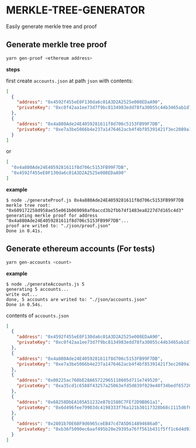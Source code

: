 # MERKLE-TREE-GENERATOR

Easily generate merkle tree and proof

## Generate merkle tree proof

```bash
yarn gen-proof <ethereum address>
```

**steps**

first create `accounts.json` at path `json` with contents:

```json
[
  {
    "address": "0x4592f455eE0F130da6c01A3D2A2525e008EDaA90",
    "privateKey": "0xc0f42aa1ee73d7f9bc8134983edd78fa30055c44b3465ab1d7e46bb07bf2dbe3"
  },
  {
    "address": "0x4a880Ade24E4059281611f8d706c5153FB99F7DB",
    "privateKey": "0xe7a3be5066b4e237a1476462acb4f4bf85391421f3ec2089a1385731d1f974a2"
  }
]
```

or

```json
[
  "0x4a880Ade24E4059281611f8d706c5153FB99F7DB",
  "0x4592f455eE0F130da6c01A3D2A2525e008EDaA90"
]
```

**example**

```
$ node ./generateProof.js 0x4a880Ade24E4059281611f8d706c5153FB99F7DB
merkle tree root: "0x609172258d958ae55e061b069098af0accd3b2fbb74f1483ea8227d7d165c4d3"
generating merkle proof for address "0x4a880Ade24E4059281611f8d706c5153FB99F7DB"...
proof are writed to: "./json/proof.json"
Done in 0.41s.
```

## Generate ethereum accounts (For tests)

```bash
yarn gen-accounts <count>
```

**example**

```
$ node ./generateAccounts.js 5
generating 5 accounts...
write out...
done, 5 accounts are writed to: "./json/accounts.json"
Done in 0.54s.
```

contents of `accounts.json`

```json
[
  {
    "address": "0x4592f455eE0F130da6c01A3D2A2525e008EDaA90",
    "privateKey": "0xc0f42aa1ee73d7f9bc8134983edd78fa30055c44b3465ab1d7e46bb07bf2dbe3"
  },
  {
    "address": "0x4a880Ade24E4059281611f8d706c5153FB99F7DB",
    "privateKey": "0xe7a3be5066b4e237a1476462acb4f4bf85391421f3ec2089a1385731d1f974a2"
  },
  {
    "address": "0x08225ac760bE28A65722965118605d711e749520",
    "privateKey": "0xa35cd1c6588f43257a25063efd5d839f029e40f34bedf65720d714eaa869d5fc"
  },
  {
    "address": "0x68258DbEA105A51232e87b1588C7FEf2D9B861a1",
    "privateKey": "0x6d496fee79983dc4198333f76a121b30117328b68c1115d6f048df518e4ff688"
  },
  {
    "address": "0x2801b70E68F9d6965ceEB47cd7A5D614894686a0",
    "privateKey": "0xb36f5090ec6aaf495b20e29395a76ff561b431f5ff1c6d4d9366ef43dedd3d85"
  }
]
```
